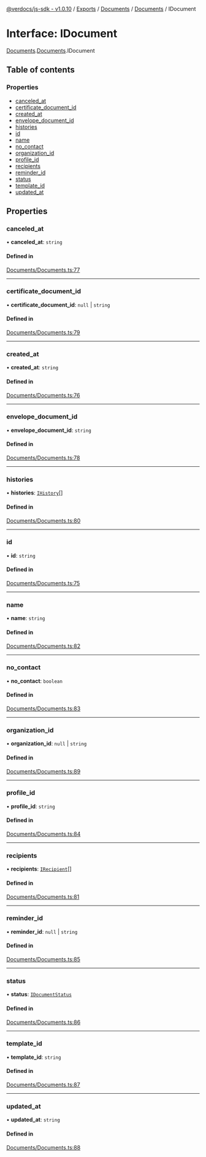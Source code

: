 [@verdocs/js-sdk - v1.0.10](../README.md) / [Exports](../modules.md) / [Documents](../modules/Documents.md) / [Documents](../modules/Documents.Documents-1.md) / IDocument

# Interface: IDocument

[Documents](../modules/Documents.md).[Documents](../modules/Documents.Documents-1.md).IDocument

## Table of contents

### Properties

- [canceled_at](Documents.Documents-1.IDocument.md#canceled_at)
- [certificate_document_id](Documents.Documents-1.IDocument.md#certificate_document_id)
- [created_at](Documents.Documents-1.IDocument.md#created_at)
- [envelope_document_id](Documents.Documents-1.IDocument.md#envelope_document_id)
- [histories](Documents.Documents-1.IDocument.md#histories)
- [id](Documents.Documents-1.IDocument.md#id)
- [name](Documents.Documents-1.IDocument.md#name)
- [no_contact](Documents.Documents-1.IDocument.md#no_contact)
- [organization_id](Documents.Documents-1.IDocument.md#organization_id)
- [profile_id](Documents.Documents-1.IDocument.md#profile_id)
- [recipients](Documents.Documents-1.IDocument.md#recipients)
- [reminder_id](Documents.Documents-1.IDocument.md#reminder_id)
- [status](Documents.Documents-1.IDocument.md#status)
- [template_id](Documents.Documents-1.IDocument.md#template_id)
- [updated_at](Documents.Documents-1.IDocument.md#updated_at)

## Properties

### canceled\_at

• **canceled\_at**: `string`

#### Defined in

[Documents/Documents.ts:77](https://github.com/Verdocs/js-sdk/blob/main/src/Documents/Documents.ts#L77)

___

### certificate\_document\_id

• **certificate\_document\_id**: ``null`` \| `string`

#### Defined in

[Documents/Documents.ts:79](https://github.com/Verdocs/js-sdk/blob/main/src/Documents/Documents.ts#L79)

___

### created\_at

• **created\_at**: `string`

#### Defined in

[Documents/Documents.ts:76](https://github.com/Verdocs/js-sdk/blob/main/src/Documents/Documents.ts#L76)

___

### envelope\_document\_id

• **envelope\_document\_id**: `string`

#### Defined in

[Documents/Documents.ts:78](https://github.com/Verdocs/js-sdk/blob/main/src/Documents/Documents.ts#L78)

___

### histories

• **histories**: [`IHistory`](Documents.Documents-1.IHistory.md)[]

#### Defined in

[Documents/Documents.ts:80](https://github.com/Verdocs/js-sdk/blob/main/src/Documents/Documents.ts#L80)

___

### id

• **id**: `string`

#### Defined in

[Documents/Documents.ts:75](https://github.com/Verdocs/js-sdk/blob/main/src/Documents/Documents.ts#L75)

___

### name

• **name**: `string`

#### Defined in

[Documents/Documents.ts:82](https://github.com/Verdocs/js-sdk/blob/main/src/Documents/Documents.ts#L82)

___

### no\_contact

• **no\_contact**: `boolean`

#### Defined in

[Documents/Documents.ts:83](https://github.com/Verdocs/js-sdk/blob/main/src/Documents/Documents.ts#L83)

___

### organization\_id

• **organization\_id**: ``null`` \| `string`

#### Defined in

[Documents/Documents.ts:89](https://github.com/Verdocs/js-sdk/blob/main/src/Documents/Documents.ts#L89)

___

### profile\_id

• **profile\_id**: `string`

#### Defined in

[Documents/Documents.ts:84](https://github.com/Verdocs/js-sdk/blob/main/src/Documents/Documents.ts#L84)

___

### recipients

• **recipients**: [`IRecipient`](Documents.Documents-1.IRecipient.md)[]

#### Defined in

[Documents/Documents.ts:81](https://github.com/Verdocs/js-sdk/blob/main/src/Documents/Documents.ts#L81)

___

### reminder\_id

• **reminder\_id**: ``null`` \| `string`

#### Defined in

[Documents/Documents.ts:85](https://github.com/Verdocs/js-sdk/blob/main/src/Documents/Documents.ts#L85)

___

### status

• **status**: [`IDocumentStatus`](../modules/Documents.Documents-1.md#idocumentstatus)

#### Defined in

[Documents/Documents.ts:86](https://github.com/Verdocs/js-sdk/blob/main/src/Documents/Documents.ts#L86)

___

### template\_id

• **template\_id**: `string`

#### Defined in

[Documents/Documents.ts:87](https://github.com/Verdocs/js-sdk/blob/main/src/Documents/Documents.ts#L87)

___

### updated\_at

• **updated\_at**: `string`

#### Defined in

[Documents/Documents.ts:88](https://github.com/Verdocs/js-sdk/blob/main/src/Documents/Documents.ts#L88)
